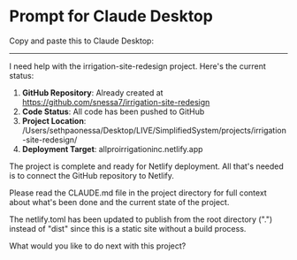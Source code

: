 # Prompt for Claude Desktop

Copy and paste this to Claude Desktop:

---

I need help with the irrigation-site-redesign project. Here's the current status:

1. **GitHub Repository**: Already created at https://github.com/snessa7/irrigation-site-redesign
2. **Code Status**: All code has been pushed to GitHub
3. **Project Location**: /Users/sethpaonessa/Desktop/LIVE/SimplifiedSystem/projects/irrigation-site-redesign/
4. **Deployment Target**: allproirrigationinc.netlify.app

The project is complete and ready for Netlify deployment. All that's needed is to connect the GitHub repository to Netlify.

Please read the CLAUDE.md file in the project directory for full context about what's been done and the current state of the project.

The netlify.toml has been updated to publish from the root directory (".") instead of "dist" since this is a static site without a build process.

What would you like to do next with this project?